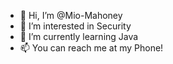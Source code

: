 - 👋 Hi, I’m @Mio-Mahoney
- 👀 I’m interested in Security
- 🌱 I’m currently learning Java
- 📫 You can reach me at my Phone!

<!---
Mio-Mahoney/Mio-Mahoney is a ✨ special ✨ repository because its `README.md` (this file) appears on your GitHub profile.
You can click the Preview link to take a look at your changes.
--->
